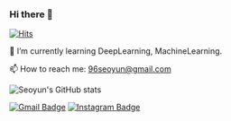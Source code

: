 ### Hi there 👋 
[![Hits](https://hits.seeyoufarm.com/api/count/incr/badge.svg?url=https%3A%2F%2Fgithub.com%2Fseoyun2&count_bg=%23F5C4C4&title_bg=%23ED7575&icon=&icon_color=%23E7E7E7&title=hits&edge_flat=false)](https://hits.seeyoufarm.com)

🌱 I’m currently learning DeepLearning, MachineLearning.

📫 How to reach me: 96seoyun@gmail.com
<!--
**seoyun2/seoyun2** is a ✨ _special_ ✨ repository because its `README.md` (this file) appears on your GitHub profile.

Here are some ideas to get you started:

- 🔭 I’m currently working on ...
- 🌱 I’m currently learning ...
- 👯 I’m looking to collaborate on ...
- 🤔 I’m looking for help with ...
- 💬 Ask me about ...
- 📫 How to reach me: ...
- 😄 Pronouns: ...
- ⚡ Fun fact: ...
-->

![Seoyun's GitHub stats](https://github-readme-stats.vercel.app/api?username=seoyun2&show_icons=true&theme=graywhite)


[![Gmail Badge](https://img.shields.io/badge/Gmail-d14836?style=flat-square&logo=Gmail&logoColor=white&link=mailto:96seoyun@gmail.com)](mailto:96seoyun@gmail.com)
[![Instagram Badge](http://img.shields.io/badge/-Instagram-ff69b4?style=flat&logo=Instagram&logoColor=white&link=https://instagram.com/seoyun._2/)](https://instagram.com/seoyun._2)
